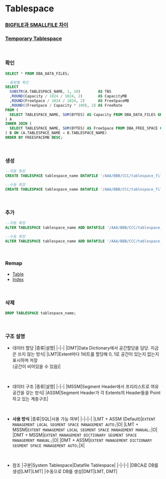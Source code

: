 Tablespace
===

### [BIGFILE과 SMALLFILE 차이](./bigfile_smallfile.md)
### [Temporary Tablespace](./temporary_tablespace.md)

<br>

### 확인  
```sql
SELECT * FROM DBA_DATA_FILES;

--용량별 확인
SELECT
  SUBSTR(A.TABLESPACE_NAME, 1, 10)        AS TBS
  ,ROUND(Capacity / 1024 / 1024, 2)       AS CapacityMB
  ,ROUND(FreeSpace / 1024 / 1024, 2)      AS FreeSpaceMB
  ,ROUND((FreeSpace / Capacity * 100), 2) AS FreeRate 
FROM (
  SELECT TABLESPACE_NAME, SUM(BYTES) AS Capacity FROM DBA_DATA_FILES GROUP BY TABLESPACE_NAME
) A 
INNER JOIN (
  SELECT TABLESPACE_NAME, SUM(BYTES) AS FreeSpace FROM DBA_FREE_SPACE GROUP BY TABLESPACE_NAME
) B ON (A.TABLESPACE_NAME = B.TABLESPACE_NAME)
ORDER BY FREESPACEMB DESC;
```

<br>

### 생성
```sql
--자동 확장
CREATE TABLESPACE tablespace_name DATAFILE '/AAA/BBB/CCC/tablespace_filename' SIZE size AUTOEXTEND ON NEXT size MAXSIZE UNLIMITED;

--수동 확장
CREATE TABLESPACE tablespace_name DATAFILE '/AAA/BBB/CCC/tablespace_filename' SIZE size AUTOEXTEND OFF;
```

<br>

### 추가
```sql
--자동 확장
ALTER TABLESPACE tablespace_name ADD DATAFILE '/AAA/BBB/CCC/tablespace_filename' SIZE size AUTOEXTEND ON NEXT size MAXSIZE UNLIMITED;

--수동 확장
ALTER TABLESPACE tablespace_name ADD DATAFILE '/AAA/BBB/CCC/tablespace_filename' SIZE size AUTOEXTEND OFF;
```

<br>

### Remap
* [Table](../Table/README.md#remap)
* [Index](../Index/README.md#remap)

<br>

### 삭제
```sql
DROP TABLESPACE tablespace_name;
```

<br>

### 구조 설명
* 데이터 할당
  |종류|설명|
  |-|-|
  |DMT|Data Dictionary에서 공간할당을 담당. 지금은 쓰지 않는 방식|
  |LMT|Extent마다 1비트를 할당해 0, 1로 공간이 있는지 없는지 표시하며 저장<br>(공간이 비어있을 수 있음)| 

<br>

* 데이터 구조
  |종류|설명|
  |-|-|
  |MSSM|Segment Header에서 프리리스트로 여유공간을 갖는 방식|
  |ASSM|Segment Header가 각 Extents의 Header들을 Point하고 있는 계층구조|

<br>

* __사용 방식__
  |종류|SQL|사용 가능 여부|
  |-|-|-|
  |LMT + ASSM (Default)|`EXTENT MANAGEMENT LOCAL SEGMENT SPACE MANAGEMENT AUTO;`|O|
  |LMT + MSSM|`EXTENT MANAGEMENT LOCAL SEGMENT SPACE MANAGEMENT MANUAL;`|O|
  |DMT + MSSM|`EXTENT MANAGEMENT DICTIONARY SEGMENT SPACE MANAGEMENT MANUAL;`|O|
  |DMT + ASSM|`EXTENT MANAGEMENT DICTIONARY SEGMENT SPACE MANAGEMENT AUTO;`|X|

<br>

* 참조
  |구분|System Tablespace|Datafile Tablespace|
  |-|-|-|
  |DBCA로 DB를 생성|LMT|LMT|
  |수동으로 DB를 생성|DMT|LMT, DMT|

<br>
